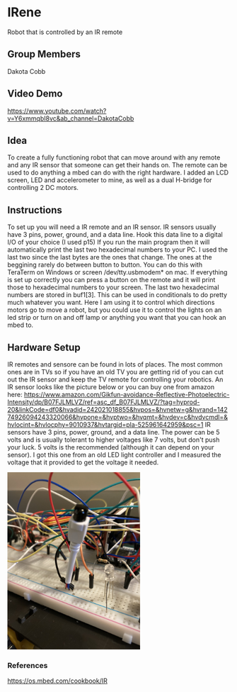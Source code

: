 # IRene
Robot that is controlled by an IR remote


## Group Members
Dakota Cobb

## Video Demo
https://www.youtube.com/watch?v=Y6xmmqbI8vc&ab_channel=DakotaCobb

## Idea
To create a fully functioning robot that can move around with any remote and any IR sensor that someone can get their hands on. The remote can be used to do anything a mbed can do with the right hardware. I added an LCD screen, LED and accelerometer to mine, as well as a dual H-bridge for controlling 2 DC motors. 

## Instructions
To set up you will need a IR remote and an IR sensor. IR sensors usually have 3 pins, power, ground, and a data line. Hook this data line to a digital I/O of your choice (I used p15) If you run the main program then it will automatically print the last two hexadecimal numbers to your PC. I used the last two since the last bytes are the ones that change. The ones at the beggining rarely do between button to button. You can do this with TeraTerm on Windows or screen /dev/tty.usbmodem* on mac. If everything is set up correctly you can press a button on the remote and it will print those to hexadecimal numbers to your screen. The last two hexadecimal numbers are stored in buf1[3]. This can be used in conditionals to do pretty much whatever you want. Here I am using it to control which directions motors go to move a robot, but you could use it to control the lights on an led strip or turn on and off lamp or anything you want that you can hook an mbed to.

## Hardware Setup
IR remotes and sensore can be found in lots of places. The most common ones are in TVs so if you have an old TV you are getting rid of you can cut out the IR sensor and keep the TV remote for controlling your robotics. An IR sensor looks like the picture below or you can buy one from amazon here: https://www.amazon.com/Gikfun-avoidance-Reflective-Photoelectric-Intensity/dp/B07FJLMLVZ/ref=asc_df_B07FJLMLVZ/?tag=hyprod-20&linkCode=df0&hvadid=242021018855&hvpos=&hvnetw=g&hvrand=14274926094243320066&hvpone=&hvptwo=&hvqmt=&hvdev=c&hvdvcmdl=&hvlocint=&hvlocphy=9010937&hvtargid=pla-525961642959&psc=1 
IR sensors have 3 pins, power, ground, and a data line. The power can be 5 volts and is usually tolerant to higher voltages like 7 volts, but don't push your luck. 5 volts is the recommended (although it can depend on your sensor). I got this one from an old LED light controller and I measured the voltage that it provided to get the voltage it needed.

<img src="IRsensor.jpg" width=300>

### References
https://os.mbed.com/cookbook/IR
